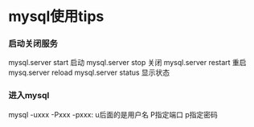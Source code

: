 # mysql使用tips

### 启动关闭服务
mysql.server start 启动
mysql.server stop 关闭
mysql.server restart 重启
mysq.server reload
mysql.server status 显示状态

### 进入mysql
mysql -uxxx  -Pxxx -pxxx: u后面的是用户名 P指定端口 p指定密码